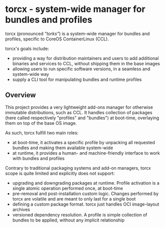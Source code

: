 # torcx - system-wide manager for bundles and profiles

torcx (pronounced _"torks"_) is a system-wide manager for bundles and profiles, specific to CoreOS ContainerLinux (CCL).

torcx's goals include:
* providing a way for distribution maintainers and users to add additional binaries and services to CCL, without shipping them in the base images
* allowing users to run specific software versions, in a seamless and system-wide way
* supply a CLI tool for manipulating bundles and runtime profiles

## Overview

This project provides a very lightweight add-ons manager for otherwise immutable distributions, such as CCL.
It handles collection of packages (here called respectively "profiles" and "bundles") at boot-time, overlaying them on top of the base OS image.

As such, torcx fulfill two main roles:
* at boot-time, it activates a specific profile by unpacking all requested bundles and making them available system-wide
* at runtime, it provides a human- and machine-friendly interface to work with bundles and profiles

Contrary to traditional packaging systems and add-on managers, torcx scope is quite limited and explicitly does not support:
* upgrading and downgrading packages at runtime. Profile activation is a single atomic operation performed once, at boot-time
* pre-removal and post-installation custom logic. Changes performed by torcx are volatile and are meant to only last for a single boot
* defining a custom package format. torcx just handles OCI image-layout archives
* versioned dependency resolution. A profile is simple collection of bundles to be applied, without any implicit relationship
